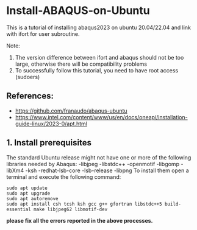 # Install-ABAQUS-on-Ubuntu
This is a tutorial of installing abaqus2023 on ubuntu 20.04/22.04 and link with ifort for user subroutine.

Note: 
1. The version difference between ifort and abaqus should not be too large, otherwise there will be compatibility problems
2. To successfully follow this tutorial, you need to have root access (sudoers)

## References:
- https://github.com/franaudo/abaqus-ubuntu
- https://www.intel.com/content/www/us/en/docs/oneapi/installation-guide-linux/2023-0/apt.html

## 1. Install prerequisites
The standard Ubuntu release might not have one or more of the following libraries needed by Abaqus:
	-libjpeg
	-libstdc++
	-openmotif
	-libgomp
	-libXm4
	-ksh
	-redhat-lsb-core
	-lsb-release
	-libpng
To install them open a terminal and execute the following command:
```
sudo apt update
sudo apt upgrade
sudo apt autoremove
sudo apt install csh tcsh ksh gcc g++ gfortran libstdc++5 build-essential make libjpeg62 libmotif-dev
```
**please fix all the errors reported in the above processes.**
